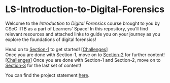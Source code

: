 # LS-Introduction-to-Digital-Forensics

Welcome to the _Introduction to Digital Forensics_ course brought to you by CSeC IITB as a part of Learners' Space! In this repository, you'll find relevant resources and attached links to guide you on your journey as you explore the foundations of digital forensics!

Head on to [Section-1](Section-1/README.md) to get started! [[Challenges](Section-1/challenges)]<br>
Once you are done with Section-1, move on to [Section-2](Section-2/README.md) for further content! [[Challenges](Section-2/Challenges)]
Once you are done with Section-1 and Section-2, move on to [Section-3](Section-3/README.md) for the last set of content!

You can find the project statement [here](Project/README.md).
